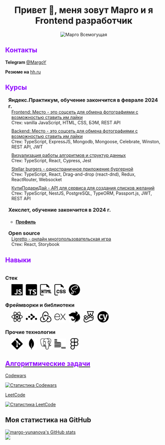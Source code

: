 <h1 align="center">Привет 🖖, меня зовут Марго и я<br> Frontend разработчик</h1>

<div align="center"><img width="350px" src="./images/144.gif" alt="Марго Всемогущая" /></div>

<h2 style="color: #8e00ff;">Контакты</h2>

<b>Telegram </b><a target="_blank" href="https://t.me/MargoY"><span>@MargoY</span></a>

<b>Резюме на </b><a target="_blank" href="https://hh.ru/resume/308fa690ff0c7281a20039ed1f394354427034"><span>hh.ru</span></a>



<section>
  <h2 style="color: #8e00ff;">Курсы</h2>

  <ul style="list-style-type:none; padding-inline-start: 10px;">
    <li>
      <h3 style="margin-block-start: 18px;margin-block-end: 0px;">
        Яндекс.Практикум, обучение закончится в феврале 2024 г.
      </h3>

  <ul style="list-style-type:none;padding-inline-start: 10px;display: flex;flex-direction: column; gap: 10px;">
    <li style="display: flex; flex-direction: column;">
      <a target="_blank" href="https://github.com/margo-yunanova/mesto-project">Frontend: Место - это соцсеть для
        обмена фотографиями с возможностью ставить им лайки</a>
        <div> Стек: vanilla JavaScript, HTML, CSS, БЭМ, REST API</div>
    </li>
    <li style="display: flex; flex-direction: column;">
      <a target="_blank" href="https://github.com/margo-yunanova/mesto-project-plus">Backend: Место - это соцсеть
        для обмена фотографиями с возможностью ставить им лайки</a>
      <div> Стек: TypeScript, ExpressJS, Mongodb, Mongoose, Celebrate, Winston, REST API, JWT</div>
    </li>
    <li style="display: flex; flex-direction: column;">
      <a target="_blank" href="https://github.com/margo-yunanova/algososh">Визуализация работы алгоритмов и
        структур данных</a>
        <div> Стек: TypeScript, React, Cypress, Jest</div>
    </li>
    <li style="display: flex; flex-direction: column;">
      <a target="_blank" href="https://github.com/margo-yunanova/react-burger">Stellar burgers - одностраничное
        приложение бургерной</a>
      <div> Стек: TypeScript, React, Drag-and-drop (react-dnd), Redux, ReactRouter, Websocket</div>
    </li>
    <li style="display: flex; flex-direction: column;">
      <a target="_blank" href="https://github.com/margo-yunanova/kupipodariday-backend">КупиПодариДай - API для
        сервиса для создания списков желаний</a>
      <div> Стек: TypeScript, NestJS, PostgreSQL, TypeORM, Passport.js, JWT, REST API</div>
    </li>
  </ul>
</li>
<li>
  <h3 style="margin-block-start: 18px;margin-block-end: 0px;">
    Хекслет, обучение закончится в 2024 г.
  </h3>
  <ul>
    <li>
      <h4>
        <a target="_blank" href="https://ru.hexlet.io/u/margo-yunanova">Профиль</a>
      </h4>
     </li>
  </ul>
</li>
<li>
  <h3 style="margin-block-start: 18px;margin-block-end: 0px;">
    Open source
  </h3>
  <ul style="list-style-type:none;padding-inline-start: 10px;">
    <li style="display: flex; flex-direction: column;">
      <a target="_blank" href="https://github.com/MemeBattle/monorepo">Ligretto - онлайн многопользовательская игра</a>
      <div>Стек: React, Storybook</div>
     </li>
   </ul>
 </ul>
</section>

<section>
  <h2 style="color: #8e00ff;">Навыки</h2>

  <div>
    <div style="display: flex; flex-direction: column; gap: 10px;">
      <h3 style="margin-block-start: 18px;margin-block-end: 0px;">Стек</h3>
      <div style="display: flex; gap: 10px; margin-left: 20px;">
        <a href="https://www.flaticon.com/free-icons/javascript"><img src="./images/javascript.svg" width="36" height="36" alt="icon javascript" /></a>
        <a href="https://www.flaticon.com/free-icons/typescript"><img src="./images/typescript.png" width="36" height="36" alt="icon typescript" /></a>
        <a href=" https://www.flaticon.com/free-icons/html"><img src="./images/html.png" width="36" height="36" alt="icon html5" /></a>
        <a href="https://www.flaticon.com/free-icons/css"><img src="./images/css.png" width="36" height="36" alt="icon css" /></a>
        <a href="https://simpleicons.org/"><img src="./images/sass.svg" width="36" height="36" alt="icon css" /></a>
      </div>
    </div>
  </div>
  <div style="display: flex; flex-direction: column; gap: 10px;">
    <h3 style="margin-block-start: 18px;margin-block-end: 0px;">Фреймворки и библиотеки</h3>
    <div style="display: flex; gap: 10px; margin-left: 20px;">
      <a href="https://simpleicons.org/"><img src="./images/react.svg" width="36" height="36" alt="icon react" /></a>
      <a href="https://simpleicons.org/"><img src="./images/reactrouter.svg" width="36" height="36" alt="icon reactrouter" /></a>
      <a href="https://simpleicons.org/"><img src="./images/redux.svg" width="36" height="36" alt="icon redux" /></a>
      <a href="https://simpleicons.org/"><img src="./images/express.svg" width="36" height="36" alt="icon express" /></a>
      <a href="https://simpleicons.org/"><img src="./images/nestjs.svg" width="36" height="36" alt="icon nestjs" /></a>
      <a href="https://simpleicons.org/"><img src="./images/jest.svg" width="36" height="36" alt="icon jest" /></a>
      <a href="https://simpleicons.org/"><img src="./images/cypress.svg" width="36" height="36" alt="icon cypress" /></a>
    </div>
  </div>

  <div style="display: flex; flex-direction: column; gap: 10px;">
    <h3 style="margin-block-start: 18px;margin-block-end: 0px;">Прочие технологии</h3>
    <div style="display: flex; gap: 10px; margin-left: 20px;">
      <a href="https://www.flaticon.com/free-icons"><img src="./images/git.svg" width="36" height="36" alt="icon  git" /></a>
      <a href="https://www.flaticon.com/free-icons"><img src="./images/mongodb.svg" width="36" height="36" alt="icon mongo" /></a>
      <a href="https://www.flaticon.com/free-icons"><img src="./images/postgresql.svg" width="36" height="36" alt="icon postgresql" /></a>
      <a href="https://www.flaticon.com/free-icons"><img src="./images/bem.svg" width="36" height="36" alt="icon bem" /></a>
      <a href="https://www.flaticon.com/free-icons"><img src="./images/figma.svg" width="36" height="36" alt="figma" /></a>
    </div>
  </div>
</section>


<a target="_blank" href="https://github.com/margo-yunanova/javascript-algorithms">
<h2 style="color: #8e00ff;">Алгоритмические задачи</h2>
</a>

<a target="_blank" href="https://www.codewars.com/users/MargoY">Codewars</a>

<a target="_blank" href="https://www.codewars.com/users/MargoY">
  <img src="https://github.r2v.ch/codewars?user=MargoY" alt="Статистика Codewars" style="width: 400px" /></a>
  
<a target="_blank" href="https://leetcode.com/margoYunanova/">LeetCode</a>

<a target="_blank" href="https://github.com/margo-yunanova/javascript-algorithms/tree/main/leetcode">
  <img src="https://leetcode-stats-six.vercel.app/?username=margoYunanova&theme=dark" alt="Статистика LeetCode" style="width: 400px" /></a>


<h2>Моя статистика на GitHub</h2>
  <div>
    <a target="_blank" href="http://www.github.com/margo-yunanova"><img
      src="https://github-readme-stats.vercel.app/api?username=margo-yunanova&show_icons=true&hide=stars,&count_private=true&title_color=a855f7&text_color=ffffff&icon_color=a855f7&bg_color=000000&hide_border=true&show_icons=true"
      alt="margo-yunanova's GitHub stats" style="width: 400px" /></a>
  </div>
  <div>
  <a target="_blank" href="http://www.github.com/margo-yunanova"><img
        src="https://github-readme-streak-stats.herokuapp.com/?user=margo-yunanova&stroke=ffffff&background=000000&ring=a855f7&fire=a855f7&currStreakNum=ffffff&currStreakLabel=a855f7&sideNums=ffffff&sideLabels=ffffff&dates=ffffff&hide_border=true"
        style="width: 400px" /></a>
  </div>
